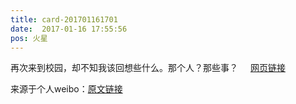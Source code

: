```yaml
---
title: card-201701161701
date:  2017-01-16 17:55:56
pos: 火星
---
```

再次来到校园，却不知我该回想些什么。那个人？那些事？ <a  href="http://weibo.com/p/100101119.7957768884_33.4648132628" data-hide=""><span class='url-icon'><img style='width: 1rem;height: 1rem' src='https://h5.sinaimg.cn/upload/2015/09/25/3/timeline_card_small_web_default.png'></span><span class="surl-text">网页链接</span></a> 

来源于个人weibo：[原文链接](https://m.weibo.cn/status/Er6DSBbVP?mblogid=Er6DSBbVP)
